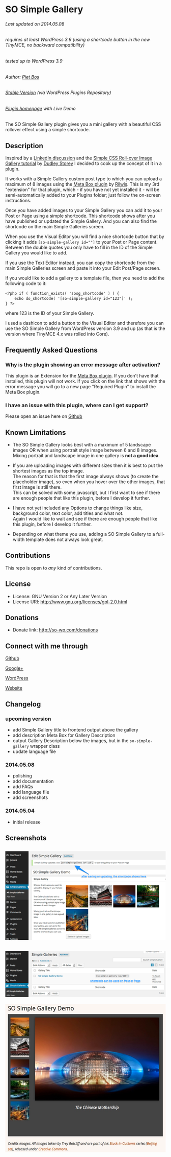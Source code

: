 # SO Simple Gallery

###### Last updated on 2014.05.08
###### requires at least WordPress 3.9 (using a shortcode button in the new TinyMCE, no backward compatibility)
###### tested up to WordPress 3.9
###### Author: [Piet Bos](https://github.com/senlin)
###### [Stable Version](http://wordpress.org/plugins/so-simple-gallery) (via WordPress Plugins Repository)
###### [Plugin homepage](http://so-wp.com/?p=115) with Live Demo

The SO Simple Gallery plugin gives you a mini gallery with a beautiful CSS rollover effect using a simple shortcode.

## Description

Inspired by a [LinkedIn discussion](https://www.linkedin.com/groupItem?view=&gid=154024&type=member&item=5867588708181516289) and the [Simple CSS Roll-over Image Gallery tutorial](http://demosthenes.info/blog/58/CSS-and-Images-Simple-Roll-over-Image-Gallery) by [Dudley Storey](http://github.com/dudleystorey) I decided to cook up the concept of it in a plugin.

It works with a Simple Gallery custom post type to which you can upload a maximum of 8 images using the [Meta Box plugin](http://wordpress.org/plugins/meta-box/) by [Rilwis](http://profiles.wordpress.org/rilwis/). This is my 3rd "extension" for that plugin, which - if you have not yet installed it - will be semi-automatically added to your Plugins folder; just follow the on-screen instructions.

Once you have added images to your Simple Gallery you can add it to your Post or Page using a simple shortcode. This shortcode shows after you have published or updated the Simple Gallery. And you can also find the shortcode on the main Simple Galleries screen.

When you use the Visual Editor you will find a nice shortcode button that by clicking it adds `[so-simple-gallery id=""]` to your Post or Page content. Between the double quotes you only have to fill in the ID of the Simple Gallery you would like to add.

If you use the Text Editor instead, you can copy the shortcode from the main Simple Galleries screen and paste it into your Edit Post/Page screen.

If you would like to add a gallery to a template file, then you need to add the following code to it:

```
<?php if ( function_exists( 'sosg_shortcode' ) ) {
	echo do_shortcode( '[so-simple-gallery id="123"]' );
} ?>
```
where 123 is the ID of your Simple Gallery. 

I used a dashicon to add a button to the Visual Editor and therefore you can use the SO Simple Gallery from WordPress version 3.9 and up (as that is the version where TinyMCE 4.x was rolled into Core).

## Frequently Asked Questions

### Why is the plugin showing an error message after activation?

This plugin is an Extension for the [Meta Box plugin](http://wordpress.org/plugins/meta-box/). If you don't have that installed, this plugin will not work. If you click on the link that shows with the error message you will go to a new page "Required Plugin" to install the Meta Box plugin.

### I have an issue with this plugin, where can I get support?

Please open an issue here on [Github](https://github.com/senlin/so-simple-gallery/issues)

## Known Limitations

* The SO Simple Gallery looks best with a maximum of 5 landscape images OR when using portrait style image between 6 and 8 images.<br />Mixing portrait and landscape image in one gallery is <strong>not a good idea</strong>.

* If you are uploading images with different sizes then it is best to put the shortest images as the top image.<br />The reason for that is that the first image always shows (to create the placeholder image), so even when you hover over the other images, that first image is still there.<br />This can be solved with some javascript, but I first want to see if there are enough people that like this plugin, before I develop it further.

* I have not yet included any Options to change things like size, background color, text color, add titles and what not.<br />Again I would like to wait and see if there are enough people that like this plugin, before I develop it further.

* Depending on what theme you use, adding a SO Simple Gallery to a full-width template does not always look great.

## Contributions

This repo is open to _any_ kind of contributions.

## License

* License: GNU Version 2 or Any Later Version
* License URI: http://www.gnu.org/licenses/gpl-2.0.html

## Donations

* Donate link: http://so-wp.com/donations

## Connect with me through

[Github](https://github.com/senlin) 

[Google+](http://plus.google.com/+PietBos) 

[WordPress](http://profiles.wordpress.org/senlin/) 

[Website](http://senlinonline.com)

## Changelog

### upcoming version

* add Simple Gallery title to frontend output above the gallery 
* add description Meta Box for Gallery Description
* output Gallery Description below the images, but in the `so-simple-gallery` wrapper class
* update language file

### 2014.05.08

* polishing
* add documentation
* add FAQs
* add language file
* add screenshots

### 2014.05.04

* initial release

## Screenshots

![Add/edit Simple Gallery.](assets/screenshot-1.png "Backend")
---
![Simple Galleries main screen with shortcodes of existing galleries (backend).](assets/screenshot-2.png "Backend")
---
![Demo SO Simple Gallery (frontend).](assets/screenshot-3.png "Output Frontend")

